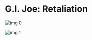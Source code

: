 # G.I. Joe: Retaliation

![img 0](https://i.imgur.com/7uZdx8z.jpg)

![img 1](https://i.imgur.com/JM7yZGM.png)


